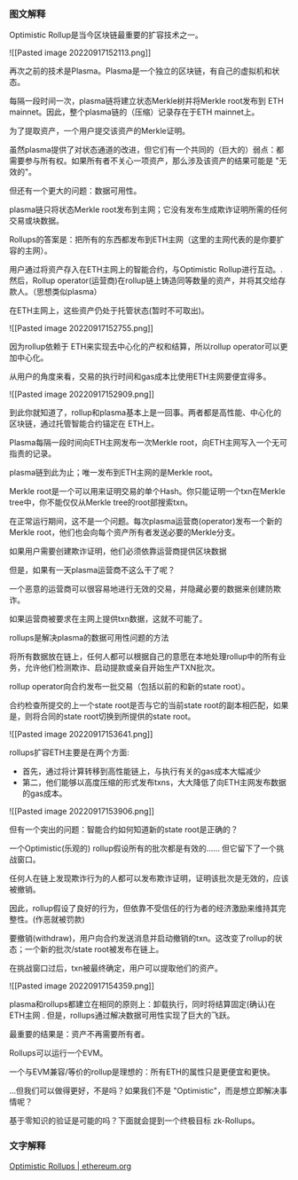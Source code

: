 ### 图文解释

Optimistic Rollup是当今区块链最重要的扩容技术之一。

![[Pasted image 20220917152113.png]]


再次之前的技术是Plasma。Plasma是一个独立的区块链，有自己的虚拟机和状态。

每隔一段时间一次，plasma链将建立状态Merkle树并将Merkle root发布到 ETH mainnet。因此，整个plasma链的（压缩）记录存在于ETH mainnet上。

为了提取资产，一个用户提交该资产的Merkle证明。

虽然plasma提供了对状态通道的改进，但它们有一个共同的（巨大的）弱点：都需要参与所有权。如果所有者不关心一项资产，那么涉及该资产的结果可能是 "无效的"。

但还有一个更大的问题：数据可用性。

plasma链只将状态Merkle root发布到主网；它没有发布生成欺诈证明所需的任何交易或块数据。

Rollups的答案是：把所有的东西都发布到ETH主网（这里的主网代表的是你要扩容的主网）。

用户通过将资产存入在ETH主网上的智能合约，与Optimistic Rollup进行互动。. 然后，Rollup operator(运营商)在rollup链上铸造同等数量的资产，并将其交给存款人。（思想类似plasma）

在ETH主网上，这些资产仍处于托管状态(暂时不可取出)。

![[Pasted image 20220917152755.png]]


因为rollup依赖于 ETH来实现去中心化的产权和结算，所以rollup operator可以更加中心化。

从用户的角度来看，交易的执行时间和gas成本比使用ETH主网要便宜得多。

![[Pasted image 20220917152909.png]]

到此你就知道了，rollup和plasma基本上是一回事。两者都是高性能、中心化的区块链，通过托管智能合约锚定在 ETH上。

Plasma每隔一段时间向ETH主网发布一次Merkle root，向ETH主网写入一个无可指责的记录。

plasma链到此为止；唯一发布到ETH主网的是Merkle root。

Merkle root是一个可以用来证明交易的单个Hash。你只能证明一个txn在Merkle tree中，你不能仅仅从Merkle tree的root部搜索txn。

在正常运行期间，这不是一个问题。每次plasma运营商(operator)发布一个新的Merkle root，他们也会向每个资产所有者发送必要的Merkle分支。

如果用户需要创建欺诈证明，他们必须依靠运营商提供区块数据

但是，如果有一天plasma运营商不这么干了呢？

一个恶意的运营商可以很容易地进行无效的交易，并隐藏必要的数据来创建防欺诈。

如果运营商被要求在主网上提供txn数据，这就不可能了。

rollups是解决plasma的数据可用性问题的方法

将所有数据放在链上，任何人都可以根据自己的意愿在本地处理rollup中的所有业务，允许他们检测欺诈、启动提款或亲自开始生产TXN批次。

rollup operator向合约发布一批交易（包括以前的和新的state root）。

合约检查所提交的上一个state root是否与它的当前state root的副本相匹配，如果是，则将合同的state root切换到所提供的state root。

![[Pasted image 20220917153641.png]]


rollups扩容ETH主要是在两个方面: 

- 首先，通过将计算转移到高性能链上，与执行有关的gas成本大幅减少
- 第二，他们能够以高度压缩的形式发布txns，大大降低了向ETH主网发布数据的gas成本。

![[Pasted image 20220917153906.png]]

但有一个突出的问题：智能合约如何知道新的state root是正确的？

一个Optimistic(乐观的) rollup假设所有的批次都是有效的...... 但它留下了一个挑战窗口。

任何人在链上发现欺诈行为的人都可以发布欺诈证明，证明该批次是无效的，应该被撤销。

因此，rollup假设了良好的行为，但依靠不受信任的行为者的经济激励来维持其完整性。(作恶就被罚款)

要撤销(withdraw)，用户向合约发送消息并启动撤销的txn。这改变了rollup的状态；一个新的批次/state root被发布在链上。

在挑战窗口过后，txn被最终确定，用户可以提取他们的资产。

![[Pasted image 20220917154359.png]]

plasma和rollups都建立在相同的原则上：卸载执行，同时将结算固定(确认)在 ETH主网
. 但是，rollups通过解决数据可用性实现了巨大的飞跃。

最重要的结果是：资产不再需要所有者。

Rollups可以运行一个EVM。

一个与EVM兼容/等价的rollup是理想的：所有ETH的属性只是更便宜和更快。

...但我们可以做得更好，不是吗？如果我们不是 "Optimistic"，而是想立即解决事情呢？

基于零知识的验证是可能的吗？下面就会提到一个终极目标 zk-Rollups。

### 文字解释

[Optimistic Rollups | ethereum.org](https://ethereum.org/en/developers/docs/scaling/optimistic-rollups/)